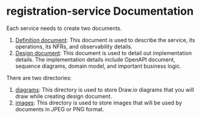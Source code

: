 # registration-service Documentation

Each service needs to create two documents.

1. [Definition document](./01-definition.md): This document is used to describe the service, its operations, its NFRs, 
   and observability details.
2. [Design document](./02-design.md): This document is used to detail out implementation details. The implementation 
   details include OpenAPI document, sequence diagrams, domain model, and important business logic.

There are two directories:

1. [diagrams](./diagrams): This directory is used to store Draw.io diagrams that you will draw while creating design document.
2. [images](./images): This directory is used to store images that will be used by documents in JPEG or PNG format.

